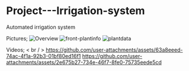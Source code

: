 # Project---Irrigation-system
Automated irrigation system

Pictures;
![Overview](https://github.com/user-attachments/assets/3191d860-03c6-4a6d-a32a-8a39c815d94b)
![front-plantinfo](https://github.com/user-attachments/assets/a60b1dd9-b8dc-440f-9b85-13ec9212f89a)
![plantdata](https://github.com/user-attachments/assets/41e9fec9-6fbc-407d-aebc-6d8b7673905d)

Videos; < br / >
https://github.com/user-attachments/assets/63a8eeed-74ac-4f1a-92b3-01bf80ed16f1 
https://github.com/user-attachments/assets/2e675b27-734e-46f7-8fe0-75735eede5cd

